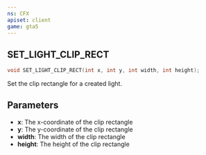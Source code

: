 ```yaml
---
ns: CFX
apiset: client
game: gta5
---
```

## SET_LIGHT_CLIP_RECT

```c
void SET_LIGHT_CLIP_RECT(int x, int y, int width, int height);
```

Set the clip rectangle for a created light.

## Parameters

* **x**: The x-coordinate of the clip rectangle
* **y**: The y-coordinate of the clip rectangle
* **width**: The width of the clip rectangle
* **height**: The height of the clip rectangle
